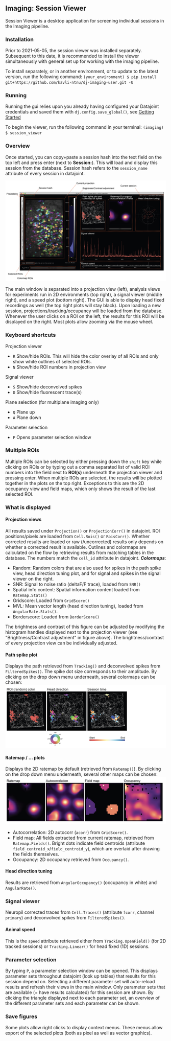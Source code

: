 ## Imaging: Session Viewer

Session Viewer is a desktop application for screening individual sessions in the Imaging pipeline. 

### Installation

Prior to 2021-05-05, the session viewer was installed separately. Subsequent to this date, it is recommended to install the viewer simultaneously with general set up for working with the imaging pipeline. 

To install separately, or in another environment, or to update to the latest version, run the following command:
`(your_environment) $ pip install git+https://github.com/kavli-ntnu/dj-imaging-user.git -U`


### Running
Running the gui relies upon you already having configured your Datajoint credentials and saved them with `dj.config.save_global()`, see [Getting Started](../common/getting_started/python)

To begin the viewer, run the following command in your terminal:
`(imaging) $ session_viewer`


### Overview

Once started, you can copy+paste a session hash into the text field on the top left and press enter (next to **Session:**). This will load and display this session from the database. Session hash refers to the `session_name` attribute of every session in datajoint. 

![Session viewer overview](../_static/imaging/session_viewer/session_viewer_annotated-01.jpg)

The main window is separated into a projection view (left), analysis views for experiments run in 2D environments (top right), a signal viewer (middle right), and a speed plot (bottom right). The GUI is able to display head fixed recordings as well (the top right plots will stay black). 
Upon loading a new session, projections/tracking/occupancy will be loaded from the database. Whenever the user clicks on a ROI on the left, the results for this ROI will be displayed on the right. Most plots allow zooming via the mouse wheel.



### Keyboard shortcuts

Projection viewer
- `R` Show/hide ROIs. This will hide the color overlay of all ROIs and only show white outlines of selected ROIs.
- `N` Show/hide ROI numbers in projection view

Signal viewer 
- `S` Show/hide deconvolved spikes
- `D` Show/hide fluorescent trace(s)

Plane selection (for multiplane imaging only)
- `Q` Plane up
- `A` Plane down

Parameter selection
- `P` Opens parameter selection window



### Multiple ROIs

Multiple ROIs can be selected by either pressing down the `shift` key while clicking on ROIs or by typing out a comma separated list of valid ROI numbers into the field next to **ROI(s)** underneath the projection viewer and pressing enter. When multiple ROIs are selected, the results will be plotted together in the plots on the top right. Exceptions to this are the 2D occupancy view and field maps, which only shows the result of the last selected ROI.



### What is displayed

#### Projection views

All results saved under `Projection()` or `ProjectionCorr()` in datajoint. ROI positions/pixels are loaded from `Cell.Rois()` or `RoisCorr()`. Whether corrected results are loaded or raw (/uncorrected) results only depends on whether a corrected result is available. Outlines and colormaps are calculated on the flow by retrieving results from matching tables in the database. The numbers match the `cell_id` attribute in datajoint. 
_**Colormaps**_: 
- Random: Random colors that are also used for spikes in the path spike view, head direction tuning plot, and for signal and spikes in the signal viewer on the right. 
- SNR: Signal to noise ratio (deltaF/F trace), loaded from `SNR()`
- Spatial info content: Spatial information content loaded from `Ratemap.Stats()`
- Gridscore: Loaded from `GridScore()`
- MVL: Mean vector length (head direction tuning), loaded from `AngularRate.Stats()`.
- Borderscore: Loaded from `BorderScore()`

The brightness and contrast of this figure can be adjusted by modifying the histogram handles displayed next to the projection viewer (see "Brightness/Contrast adjustment" in figure above). The brightness/contrast of every projection view can be individually adjusted. 



#### Path spike plot

Displays the path retrieved from `Tracking()` and deconvolved spikes from `FilteredSpikes()`. The spike dot size corresponds to their amplitude. By clicking on the drop down menu underneath, several colormaps can be chosen:
![Path spike plot viewer overview](../_static/imaging/session_viewer/session_viewer_annotated-02.jpg)



#### Ratemap / ... plots

Displays the 2D ratemap by default (retrieved from `Ratemap()`). By clicking on the drop down menu underneath, several other maps can be chosen:
![Path spike plot viewer overview](../_static/imaging/session_viewer/session_viewer_annotated-03.jpg)
- Autocorrelation: 2D autocorr (`acorr`) from `GridScore()`.
- Field map: All fields extracted from current ratemap, retrieved from `Ratemap.Fields()`. Bright dots indicate field centroids (attribute `field_centroid_x`/`field_centroid_y`), which are overlaid after drawing the fields themselves. 
-  Occupancy: 2D occupancy retrieved from `Occupancy()`.



#### Head direction tuning

Results are retrieved from `AngularOccupancy()` (occupancy in white) and `AngularRate()`. 



### Signal viewer

Neuropil corrected traces from `Cell.Traces()` (attribute `fcorr`, channel `primary`) and deconvolved spikes from `FilteredSpikes()`. 



#### Animal speed 

This is the `speed` attribute retrieved either from `Tracking.OpenField()` (for 2D tracked sessions) or `Tracking.Linear()` for head fixed (1D) sessions.



### Parameter selection

By typing `P`, a parameter selection window can be opened. This displays parameter sets throughout datajoint (look up tables) that results for this session depend on. Selecting a different parameter set will auto-reload results and refresh their views in the main window. Only parameter sets that are available (= have results calculated) for this session are shown. By clicking the triangle displayed next to each parameter set, an overview of the different parameter sets and each parameter can be shown. 



### Save figures

Some plots allow right clicks to display context menus. These menus allow export of the selected plots (both as pixel as well as vector graphics).
